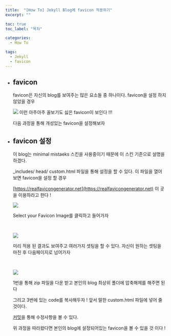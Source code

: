 ```yaml
---
title:  "[How To] Jekyll Blog에 favicon 적용하기"
excerpt: ""

toc: true
toc_label: "목차"

categories:
  - How To

tags:
  - Jekyll
  - favicon
---
```


- ## favicon

  favicon은 자신의 blog를 보여주는 많은 요소들 중 하나이다. favicon을 설정 하지 않았을 경우

  ![](https://nam-ki-bok.github.io/assets/images/favicon/basic_favicon.png) 이런 아주아주 꼴보기도 싫은 favicon이 보인다 !!!

  다음 과정을 통해 개성있는 favicon을 설정해보자

- ## favicon 설정

  이 blog는 minimal mistaeks 스킨을 사용중이기 때문에 이 스킨 기준으로 설명을 하겠다.

  _includes/ head/ custom.html 파일을 통해 설정을 할 수 있다. 이 파일을 열어 보면 favicon을 설정 할 경우

  [https://realfavicongenerator.net](https://realfavicongenerator.net) 이 곳을 이용하라고 한다 !

  ![](https://nam-ki-bok.github.io/assets/images/favicon/favicon1.png)

  Select your Favicon Image를 클릭하고 들어가자

  <br>

  ![](https://nam-ki-bok.github.io/assets/images/favicon/favicon2.png)

  미리 적용 된 결과도 보여주고 여러가지 셋팅을 할 수 있다. 자신이 원하는 셋팅을 마친 후 다음페이지로 넘어가자

  <br>

  ![](https://nam-ki-bok.github.io/assets/images/favicon/favicon3.png)

  1번을 통해 zip 파일을 다운 받고 본인의 blog 최상위 폴더에 압축해제를 해주면 된다

  그리고 3번에 있는 code를 복사해두자 ! 앞서 말한 custom.html 파일에 넣어 줄 것이다.

  [커밋](https://github.com/Nam-Ki-Bok/nam-ki-bok.github.io/commit/f30d4df95844be9bd8446341f664f57687d1051e#diff-458f075ccb365bb6fd50a4c4dd99df99)을 통해 수정사항을 볼 수 있다.

  위 과정을 따라왔다면 본인의 blog에 설정되어있는 favicon을 볼 수 있을 것 이다 !

  

